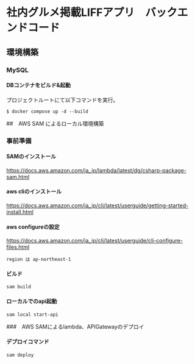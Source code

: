 # 社内グルメ掲載LIFFアプリ　バックエンドコード

## 環境構築
### MySQL
#### DBコンテナをビルド&起動
プロジェクトルートにて以下コマンドを実行。
```
$ docker compose up -d --build
```

##　AWS SAM によるローカル環境構築
### 事前準備 
#### SAMのインストール
https://docs.aws.amazon.com/ja_jp/lambda/latest/dg/csharp-package-sam.html
#### aws cliのインストール
https://docs.aws.amazon.com/ja_jp/cli/latest/userguide/getting-started-install.html
#### aws configureの設定
https://docs.aws.amazon.com/ja_jp/cli/latest/userguide/cli-configure-files.html
```
region は ap-northeast-1
```

#### ビルド
```
sam build
```

#### ローカルでのapi起動
```
sam local start-api
```
###　AWS SAMによるlambda、APIGatewayのデプロイ
#### デプロイコマンド
```
sam deploy
```
